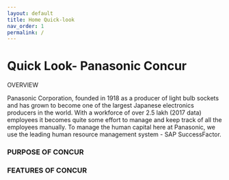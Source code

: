 ```yaml
---
layout: default
title: Home Quick-look
nav_order: 1
permalink: /
---
```


# Quick Look- Panasonic Concur

OVERVIEW

Panasonic Corporation, founded in 1918 as a producer of light bulb sockets and has grown to become one of the largest Japanese electronics producers in the world. With a workforce of over 2.5 lakh (2017 data) employees it becomes quite some effort to manage and keep track of all the employees manually.
To manage the human capital here at Panasonic, we use the leading human resource management system - SAP SuccessFactor.

### **PURPOSE OF CONCUR**


### **FEATURES OF CONCUR**

